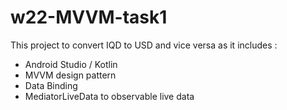 # w22-MVVM-task1
This project to convert IQD to USD and vice versa as it includes :

- Android Studio / Kotlin
- MVVM design pattern
- Data Binding
- MediatorLiveData to observable live data
